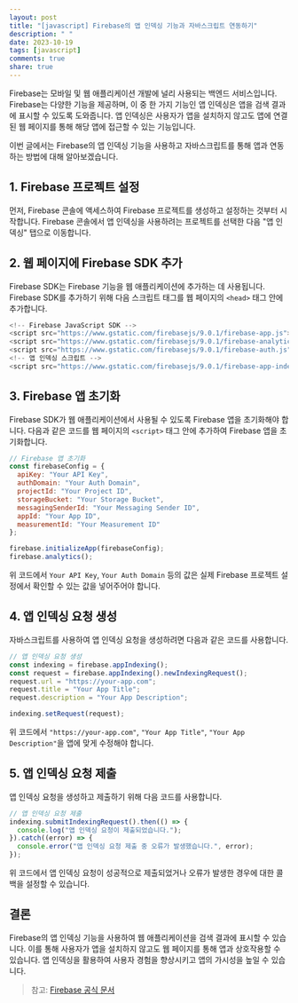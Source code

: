 ```yaml
---
layout: post
title: "[javascript] Firebase의 앱 인덱싱 기능과 자바스크립트 연동하기"
description: " "
date: 2023-10-19
tags: [javascript]
comments: true
share: true
---
```


Firebase는 모바일 및 웹 애플리케이션 개발에 널리 사용되는 백엔드 서비스입니다. Firebase는 다양한 기능을 제공하며, 이 중 한 가지 기능인 앱 인덱싱은 앱을 검색 결과에 표시할 수 있도록 도와줍니다. 앱 인덱싱은 사용자가 앱을 설치하지 않고도 앱에 연결된 웹 페이지를 통해 해당 앱에 접근할 수 있는 기능입니다.

이번 글에서는 Firebase의 앱 인덱싱 기능을 사용하고 자바스크립트를 통해 앱과 연동하는 방법에 대해 알아보겠습니다.

## 1. Firebase 프로젝트 설정

먼저, Firebase 콘솔에 액세스하여 Firebase 프로젝트를 생성하고 설정하는 것부터 시작합니다. Firebase 콘솔에서 앱 인덱싱을 사용하려는 프로젝트를 선택한 다음 "앱 인덱싱" 탭으로 이동합니다.

## 2. 웹 페이지에 Firebase SDK 추가

Firebase SDK는 Firebase 기능을 웹 애플리케이션에 추가하는 데 사용됩니다. Firebase SDK를 추가하기 위해 다음 스크립트 태그를 웹 페이지의 `<head>` 태그 안에 추가합니다.

```javascript
<!-- Firebase JavaScript SDK -->
<script src="https://www.gstatic.com/firebasejs/9.0.1/firebase-app.js"></script>
<script src="https://www.gstatic.com/firebasejs/9.0.1/firebase-analytics.js"></script>
<script src="https://www.gstatic.com/firebasejs/9.0.1/firebase-auth.js"></script>
<!-- 앱 인덱싱 스크립트 -->
<script src="https://www.gstatic.com/firebasejs/9.0.1/firebase-app-indexing.js"></script>
```

## 3. Firebase 앱 초기화

Firebase SDK가 웹 애플리케이션에서 사용될 수 있도록 Firebase 앱을 초기화해야 합니다. 다음과 같은 코드를 웹 페이지의 `<script>` 태그 안에 추가하여 Firebase 앱을 초기화합니다.

```javascript
// Firebase 앱 초기화
const firebaseConfig = {
  apiKey: "Your API Key",
  authDomain: "Your Auth Domain",
  projectId: "Your Project ID",
  storageBucket: "Your Storage Bucket",
  messagingSenderId: "Your Messaging Sender ID",
  appId: "Your App ID",
  measurementId: "Your Measurement ID"
};

firebase.initializeApp(firebaseConfig);
firebase.analytics();
```

위 코드에서 `Your API Key`, `Your Auth Domain` 등의 값은 실제 Firebase 프로젝트 설정에서 확인할 수 있는 값을 넣어주어야 합니다.

## 4. 앱 인덱싱 요청 생성

자바스크립트를 사용하여 앱 인덱싱 요청을 생성하려면 다음과 같은 코드를 사용합니다.

```javascript
// 앱 인덱싱 요청 생성
const indexing = firebase.appIndexing();
const request = firebase.appIndexing().newIndexingRequest();
request.url = "https://your-app.com";
request.title = "Your App Title";
request.description = "Your App Description";

indexing.setRequest(request);
```

위 코드에서 `"https://your-app.com"`, `"Your App Title"`, `"Your App Description"`을 앱에 맞게 수정해야 합니다.

## 5. 앱 인덱싱 요청 제출

앱 인덱싱 요청을 생성하고 제출하기 위해 다음 코드를 사용합니다.

```javascript
// 앱 인덱싱 요청 제출
indexing.submitIndexingRequest().then(() => {
  console.log("앱 인덱싱 요청이 제출되었습니다.");
}).catch((error) => {
  console.error("앱 인덱싱 요청 제출 중 오류가 발생했습니다.", error);
});
```

위 코드에서 앱 인덱싱 요청이 성공적으로 제출되었거나 오류가 발생한 경우에 대한 콜백을 설정할 수 있습니다.

## 결론

Firebase의 앱 인덱싱 기능을 사용하여 웹 애플리케이션을 검색 결과에 표시할 수 있습니다. 이를 통해 사용자가 앱을 설치하지 않고도 웹 페이지를 통해 앱과 상호작용할 수 있습니다. 앱 인덱싱을 활용하여 사용자 경험을 향상시키고 앱의 가시성을 높일 수 있습니다.

> 참고: [Firebase 공식 문서](https://firebase.google.com/docs/app-indexing)